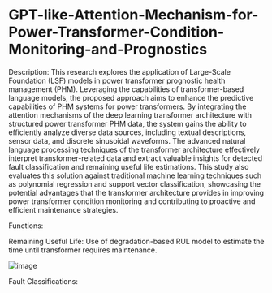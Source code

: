 # GPT-like-Attention-Mechanism-for-Power-Transformer-Condition-Monitoring-and-Prognostics
Description:
This research explores the application of Large-Scale Foundation (LSF) models in power transformer prognostic health management (PHM). Leveraging the capabilities of transformer-based language models, the proposed approach aims to enhance the predictive capabilities of PHM systems for power transformers. By integrating the attention mechanisms of the deep learning transformer architecture with structured power transformer PHM data, the system gains the ability to efficiently analyze diverse data sources, including textual descriptions, sensor data, and discrete sinusoidal waveforms. The advanced natural language processing techniques of the transformer architecture effectively interpret transformer-related data and extract valuable insights for detected fault classification and remaining useful life estimations. This study also evaluates this solution against traditional machine learning techniques such as polynomial regression and support vector classification, showcasing the potential advantages that the transformer architecture provides in improving power transformer condition monitoring and contributing to proactive and efficient maintenance strategies.

Functions: 

Remaining Useful Life: Use of degradation-based RUL model to estimate the time until transformer requires maintenance. 

![image](https://github.com/airat07/GPT-like-Attention-Mechanism-for-Power-Transformer-Condition-Monitoring-and-Prognostics/assets/102396976/0e1e3dbf-6e39-45f6-92ae-50fa1f525c5a)

Fault Classifications: 
